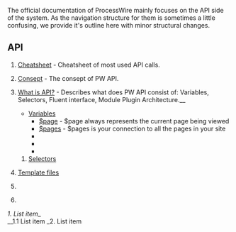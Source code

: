 The official documentation of ProcessWire mainly focuses on the API side of the system. As the navigation structure for them is sometimes a little confusing, we provide it's outline here with minor structural changes.

## API

1. [Cheatsheet](http://cheatsheet.processwire.com/) - Cheatsheet of most used API calls.
1. [Consept](https://processwire.com/api/concept/) - The consept of PW API.
1. [What is API?](https://processwire.com/api/what/) - Describes what does PW API consist of: Variables, Selectors, Fluent interface, Module Plugin Architecture.__
    - [Variables](https://processwire.com/api/variables/)
	    - [$page](https://processwire.com/api/variables/page/) - $page always represents the current page being viewed
		- [$pages](https://processwire.com/api/variables/pages/) - $pages is your connection to all the pages in your site
		- []()
		- []()
		- []()

	1. [Selectors]()

1. [Template files](https://processwire.com/api/templates/)
1. []()



1. []()


_1. List item__  
__1.1 List item
_2. List item
